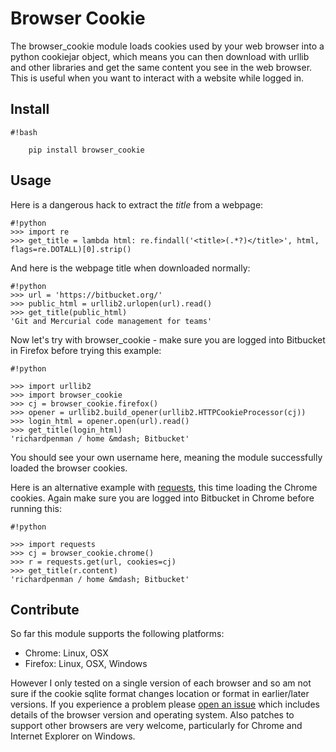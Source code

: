 # Browser Cookie #
The browser_cookie module loads cookies used by your web browser into a python cookiejar object, which means you can then download with urllib and other libraries and get the same content you see in the web browser. This is useful when you want to interact with a website while logged in.

## Install ##
```
#!bash

    pip install browser_cookie

```


## Usage ##

Here is a dangerous hack to extract the *title* from a webpage:
```
#!python
>>> import re
>>> get_title = lambda html: re.findall('<title>(.*?)</title>', html, flags=re.DOTALL)[0].strip()
```

And here is the webpage title when downloaded normally:
```
#!python
>>> url = 'https://bitbucket.org/'
>>> public_html = urllib2.urlopen(url).read()
>>> get_title(public_html)
'Git and Mercurial code management for teams'
```

Now let's try with browser_cookie - make sure you are logged into Bitbucket in Firefox before trying this example:
```
#!python

>>> import urllib2
>>> import browser_cookie
>>> cj = browser_cookie.firefox()
>>> opener = urllib2.build_opener(urllib2.HTTPCookieProcessor(cj))
>>> login_html = opener.open(url).read()
>>> get_title(login_html)
'richardpenman / home &mdash; Bitbucket'
```

You should see your own username here, meaning the module successfully loaded the browser cookies.

Here is an alternative example with [requests](), this time loading the Chrome cookies. Again make sure you are logged into Bitbucket in Chrome before running this:
```
#!python

>>> import requests
>>> cj = browser_cookie.chrome()
>>> r = requests.get(url, cookies=cj)
>>> get_title(r.content)
'richardpenman / home &mdash; Bitbucket'
```


## Contribute ##
So far this module supports the following platforms:
 * Chrome: Linux, OSX
 * Firefox: Linux, OSX, Windows

However I only tested on a single version of each browser and so am not sure if the cookie sqlite format changes location or format in earlier/later versions. If you experience a problem please [open an issue](https://bitbucket.org/richardpenman/browser_cookie/issues/new) which includes details of the browser version and operating system. Also patches to support other browsers are very welcome, particularly for Chrome and Internet Explorer on Windows. 
